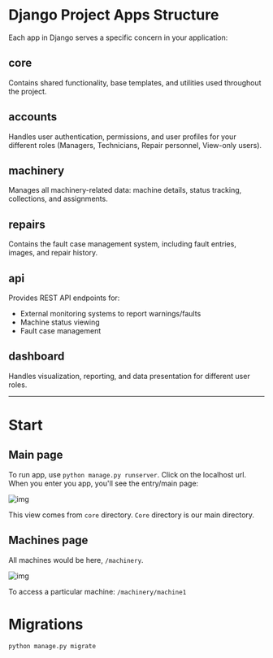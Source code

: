 <h1>Django Project Apps Structure</h1>
    
<p>Each app in Django serves a specific concern in your application:</p>

<h2>core</h2>
<p>Contains shared functionality, base templates, and utilities used throughout the project.</p>

<h2>accounts</h2>
<p>Handles user authentication, permissions, and user profiles for your different roles (Managers, Technicians, Repair personnel, View-only users).</p>

<h2>machinery</h2>
<p>Manages all machinery-related data: machine details, status tracking, collections, and assignments.</p>

<h2>repairs</h2>
<p>Contains the fault case management system, including fault entries, images, and repair history.</p>

<h2>api</h2>
<p>Provides REST API endpoints for:</p>
<ul>
    <li>External monitoring systems to report warnings/faults</li>
    <li>Machine status viewing</li>
    <li>Fault case management</li>
</ul>

<h2>dashboard</h2>
<p>Handles visualization, reporting, and data presentation for different user roles.</p>

------------------------------------------

<h1>Start</h1>

<h2>Main page</h2>

To run app, use ``python manage.py runserver``. Click on the localhost url.
When you enter you app, you'll see the entry/main page:

![img](https://imgur.com/OstTlLQ.png)

This view comes from ``core`` directory. ``Core`` directory is our main directory.

<h2>Machines page</h2>

All machines would be here, ```/machinery```.

![img](https://i.imgur.com/sgu0NJy.png)

To access a particular machine: ````/machinery/machine1````

<h1>Migrations</h1>

````python manage.py migrate````



